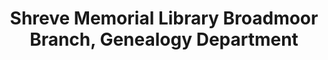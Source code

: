 ---
layout: repo
title: "Shreve Memorial Library Broadmoor Branch, Genealogy Department"
id: 25084
permalink: repos/25084/
---